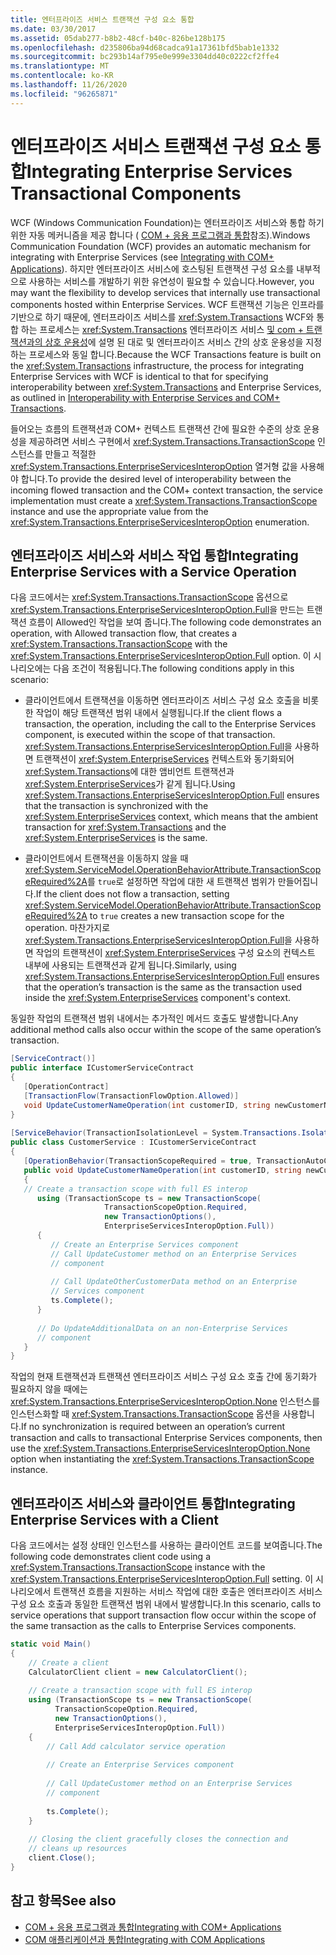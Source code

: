 ```yaml
---
title: 엔터프라이즈 서비스 트랜잭션 구성 요소 통합
ms.date: 03/30/2017
ms.assetid: 05dab277-b8b2-48cf-b40c-826be128b175
ms.openlocfilehash: d235806ba94d68cadca91a17361bfd5bab1e1332
ms.sourcegitcommit: bc293b14af795e0e999e3304dd40c0222cf2ffe4
ms.translationtype: MT
ms.contentlocale: ko-KR
ms.lasthandoff: 11/26/2020
ms.locfileid: "96265871"
---
```

# <a name="integrating-enterprise-services-transactional-components"></a><span data-ttu-id="9659f-102">엔터프라이즈 서비스 트랜잭션 구성 요소 통합</span><span class="sxs-lookup"><span data-stu-id="9659f-102">Integrating Enterprise Services Transactional Components</span></span>

<span data-ttu-id="9659f-103">WCF (Windows Communication Foundation)는 엔터프라이즈 서비스와 통합 하기 위한 자동 메커니즘을 제공 합니다 ( [COM + 응용 프로그램과 통합](integrating-with-com-plus-applications.md)참조).</span><span class="sxs-lookup"><span data-stu-id="9659f-103">Windows Communication Foundation (WCF) provides an automatic mechanism for integrating with Enterprise Services (see [Integrating with COM+ Applications](integrating-with-com-plus-applications.md)).</span></span> <span data-ttu-id="9659f-104">하지만 엔터프라이즈 서비스에 호스팅된 트랜잭션 구성 요소를 내부적으로 사용하는 서비스를 개발하기 위한 유연성이 필요할 수 있습니다.</span><span class="sxs-lookup"><span data-stu-id="9659f-104">However, you may want the flexibility to develop services that internally use transactional components hosted within Enterprise Services.</span></span> <span data-ttu-id="9659f-105">WCF 트랜잭션 기능은 인프라를 기반으로 하기 때문에, 엔터프라이즈 서비스를 <xref:System.Transactions> WCF와 통합 하는 프로세스는 <xref:System.Transactions> 엔터프라이즈 서비스 [및 com + 트랜잭션과의 상호 운용성](/previous-versions/dotnet/netframework-3.0/ms229974(v=vs.85))에 설명 된 대로 및 엔터프라이즈 서비스 간의 상호 운용성을 지정 하는 프로세스와 동일 합니다.</span><span class="sxs-lookup"><span data-stu-id="9659f-105">Because the WCF Transactions feature is built on the <xref:System.Transactions> infrastructure, the process for integrating Enterprise Services with WCF is identical to that for specifying interoperability between <xref:System.Transactions> and Enterprise Services, as outlined in [Interoperability with Enterprise Services and COM+ Transactions](/previous-versions/dotnet/netframework-3.0/ms229974(v=vs.85)).</span></span>  
  
 <span data-ttu-id="9659f-106">들어오는 흐름의 트랜잭션과 COM+ 컨텍스트 트랜잭션 간에 필요한 수준의 상호 운용성을 제공하려면 서비스 구현에서 <xref:System.Transactions.TransactionScope> 인스턴스를 만들고 적절한 <xref:System.Transactions.EnterpriseServicesInteropOption> 열거형 값을 사용해야 합니다.</span><span class="sxs-lookup"><span data-stu-id="9659f-106">To provide the desired level of interoperability between the incoming flowed transaction and the COM+ context transaction, the service implementation must create a <xref:System.Transactions.TransactionScope> instance and use the appropriate value from the <xref:System.Transactions.EnterpriseServicesInteropOption> enumeration.</span></span>  
  
## <a name="integrating-enterprise-services-with-a-service-operation"></a><span data-ttu-id="9659f-107">엔터프라이즈 서비스와 서비스 작업 통합</span><span class="sxs-lookup"><span data-stu-id="9659f-107">Integrating Enterprise Services with a Service Operation</span></span>  

 <span data-ttu-id="9659f-108">다음 코드에서는 <xref:System.Transactions.TransactionScope> 옵션으로 <xref:System.Transactions.EnterpriseServicesInteropOption.Full>을 만드는 트랜잭션 흐름이 Allowed인 작업을 보여 줍니다.</span><span class="sxs-lookup"><span data-stu-id="9659f-108">The following code demonstrates an operation, with Allowed transaction flow, that creates a <xref:System.Transactions.TransactionScope> with the <xref:System.Transactions.EnterpriseServicesInteropOption.Full> option.</span></span> <span data-ttu-id="9659f-109">이 시나리오에는 다음 조건이 적용됩니다.</span><span class="sxs-lookup"><span data-stu-id="9659f-109">The following conditions apply in this scenario:</span></span>  
  
- <span data-ttu-id="9659f-110">클라이언트에서 트랜잭션을 이동하면 엔터프라이즈 서비스 구성 요소 호출을 비롯한 작업이 해당 트랜잭션 범위 내에서 실행됩니다.</span><span class="sxs-lookup"><span data-stu-id="9659f-110">If the client flows a transaction, the operation, including the call to the Enterprise Services component, is executed within the scope of that transaction.</span></span> <span data-ttu-id="9659f-111"><xref:System.Transactions.EnterpriseServicesInteropOption.Full>을 사용하면 트랜잭션이 <xref:System.EnterpriseServices> 컨텍스트와 동기화되어 <xref:System.Transactions>에 대한 앰비언트 트랜잭션과 <xref:System.EnterpriseServices>가 같게 됩니다.</span><span class="sxs-lookup"><span data-stu-id="9659f-111">Using <xref:System.Transactions.EnterpriseServicesInteropOption.Full> ensures that the transaction is synchronized with the <xref:System.EnterpriseServices> context, which means that the ambient transaction for <xref:System.Transactions> and the <xref:System.EnterpriseServices> is the same.</span></span>  
  
- <span data-ttu-id="9659f-112">클라이언트에서 트랜잭션을 이동하지 않을 때 <xref:System.ServiceModel.OperationBehaviorAttribute.TransactionScopeRequired%2A>를 `true`로 설정하면 작업에 대한 새 트랜잭션 범위가 만들어집니다.</span><span class="sxs-lookup"><span data-stu-id="9659f-112">If the client does not flow a transaction, setting <xref:System.ServiceModel.OperationBehaviorAttribute.TransactionScopeRequired%2A> to `true` creates a new transaction scope for the operation.</span></span> <span data-ttu-id="9659f-113">마찬가지로 <xref:System.Transactions.EnterpriseServicesInteropOption.Full>을 사용하면 작업의 트랜잭션이 <xref:System.EnterpriseServices> 구성 요소의 컨텍스트 내부에 사용되는 트랜잭션과 같게 됩니다.</span><span class="sxs-lookup"><span data-stu-id="9659f-113">Similarly, using <xref:System.Transactions.EnterpriseServicesInteropOption.Full> ensures that the operation’s transaction is the same as the transaction used inside the <xref:System.EnterpriseServices> component's context.</span></span>  
  
 <span data-ttu-id="9659f-114">동일한 작업의 트랜잭션 범위 내에서는 추가적인 메서드 호출도 발생합니다.</span><span class="sxs-lookup"><span data-stu-id="9659f-114">Any additional method calls also occur within the scope of the same operation’s transaction.</span></span>  
  
```csharp
[ServiceContract()]  
public interface ICustomerServiceContract  
{  
   [OperationContract]  
   [TransactionFlow(TransactionFlowOption.Allowed)]  
   void UpdateCustomerNameOperation(int customerID, string newCustomerName);  
}  
  
[ServiceBehavior(TransactionIsolationLevel = System.Transactions.IsolationLevel.Serializable)]  
public class CustomerService : ICustomerServiceContract  
{  
   [OperationBehavior(TransactionScopeRequired = true, TransactionAutoComplete = true)]  
   public void UpdateCustomerNameOperation(int customerID, string newCustomerName)  
   {  
   // Create a transaction scope with full ES interop  
      using (TransactionScope ts = new TransactionScope(  
                     TransactionScopeOption.Required,  
                     new TransactionOptions(),  
                     EnterpriseServicesInteropOption.Full))  
      {  
         // Create an Enterprise Services component  
         // Call UpdateCustomer method on an Enterprise Services
         // component
  
         // Call UpdateOtherCustomerData method on an Enterprise
         // Services component
         ts.Complete();  
      }  
  
      // Do UpdateAdditionalData on an non-Enterprise Services  
      // component  
   }  
}  
```  
  
 <span data-ttu-id="9659f-115">작업의 현재 트랜잭션과 트랜잭션 엔터프라이즈 서비스 구성 요소 호출 간에 동기화가 필요하지 않을 때에는 <xref:System.Transactions.EnterpriseServicesInteropOption.None> 인스턴스를 인스턴스화할 때 <xref:System.Transactions.TransactionScope> 옵션을 사용합니다.</span><span class="sxs-lookup"><span data-stu-id="9659f-115">If no synchronization is required between an operation’s current transaction and calls to transactional Enterprise Services components, then use the <xref:System.Transactions.EnterpriseServicesInteropOption.None> option when instantiating the <xref:System.Transactions.TransactionScope> instance.</span></span>  
  
## <a name="integrating-enterprise-services-with-a-client"></a><span data-ttu-id="9659f-116">엔터프라이즈 서비스와 클라이언트 통합</span><span class="sxs-lookup"><span data-stu-id="9659f-116">Integrating Enterprise Services with a Client</span></span>  

 <span data-ttu-id="9659f-117">다음 코드에서는  설정 상태인 인스턴스를 사용하는 클라이언트 코드를 보여줍니다.</span><span class="sxs-lookup"><span data-stu-id="9659f-117">The following code demonstrates client code using a <xref:System.Transactions.TransactionScope> instance with the <xref:System.Transactions.EnterpriseServicesInteropOption.Full> setting.</span></span> <span data-ttu-id="9659f-118">이 시나리오에서 트랜잭션 흐름을 지원하는 서비스 작업에 대한 호출은 엔터프라이즈 서비스 구성 요소 호출과 동일한 트랜잭션 범위 내에서 발생합니다.</span><span class="sxs-lookup"><span data-stu-id="9659f-118">In this scenario, calls to service operations that support transaction flow occur within the scope of the same transaction as the calls to Enterprise Services components.</span></span>  
  
```csharp
static void Main()  
{  
    // Create a client  
    CalculatorClient client = new CalculatorClient();  
  
    // Create a transaction scope with full ES interop  
    using (TransactionScope ts = new TransactionScope(  
          TransactionScopeOption.Required,  
          new TransactionOptions(),  
          EnterpriseServicesInteropOption.Full))  
    {  
        // Call Add calculator service operation  
  
        // Create an Enterprise Services component  
  
        // Call UpdateCustomer method on an Enterprise Services
        // component
  
        ts.Complete();  
    }  
  
    // Closing the client gracefully closes the connection and
    // cleans up resources  
    client.Close();  
}  
```  
  
## <a name="see-also"></a><span data-ttu-id="9659f-119">참고 항목</span><span class="sxs-lookup"><span data-stu-id="9659f-119">See also</span></span>

- [<span data-ttu-id="9659f-120">COM + 응용 프로그램과 통합</span><span class="sxs-lookup"><span data-stu-id="9659f-120">Integrating with COM+ Applications</span></span>](integrating-with-com-plus-applications.md)
- [<span data-ttu-id="9659f-121">COM 애플리케이션과 통합</span><span class="sxs-lookup"><span data-stu-id="9659f-121">Integrating with COM Applications</span></span>](integrating-with-com-applications.md)
